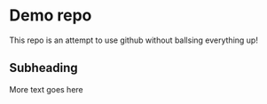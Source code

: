# Demo repo

This repo is an attempt to use github without ballsing everything up!

## Subheading

More text goes here
